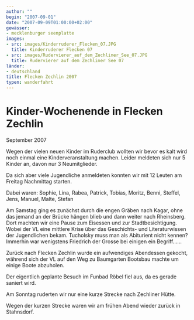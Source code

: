 ```yaml
---
author: ""
begin: "2007-09-01"
date: "2007-09-09T01:00:00+02:00"
gewässer: 
- mecklenburger seenplatte
images:
- src: images/Kinderruderer_Flecken_07.JPG
  title: Kinderruderer Flecken 07
- src: images/Rudervierer_auf_dem_Zechliner_See_07.JPG
  title: Rudervierer auf dem Zechliner See 07
länder: 
- deutschland
title: Flecken Zechlin 2007
typen: wanderfahrt
---
```


# Kinder-Wochenende in Flecken Zechlin


September 2007

Wegen der vielen neuen Kinder im Ruderclub wollten wir bevor es kalt wird noch einmal eine Kinderveranstaltung machen. Leider meldeten sich nur 5 Kinder an, davon nur 3 Neumitglieder.

Da sich aber viele Jugendliche anmeldeten konnten wir mit 12 Leuten am Freitag Nachmittag starten.

Dabei waren: Sophie, Lina, Rabea, Patrick, Tobias, Moritz, Benni, Steffel, Jens, Manuel, Malte, Stefan

Am Samstag ging es zunächst durch die engen Gräben nach Kagar, ohne das jemand an der Brücke hängen blieb und dann weiter nach Rheinsberg. Dort machten wir eine Pause zum Eisessen und zur Stadtbesichtigung. Wobei der VL eine mittlere Krise über das Geschichts- und Literaturwissen der Jugendlichen bekam. Tucholsky muss man als Abiturient nicht kennen? Immerhin war wenigstens Friedrich der Grosse bei einigen ein Begriff......

Zurück nach Flecken Zechlin wurde ein aufwendiges Abendessen gekocht, während sich der VL auf den Weg zu Baumgarten Bootsbau machte um einige Boote abzuholen.

Der eigentlich geplante Besuch im Funbad Röbel fiel aus, da es gerade saniert wird.

Am Sonntag ruderten wir nur eine kurze Strecke nach Zechliner Hütte.

Wegen der kurzen Strecke waren wir am frühen Abend wieder zurück in Stahnsdorf.
